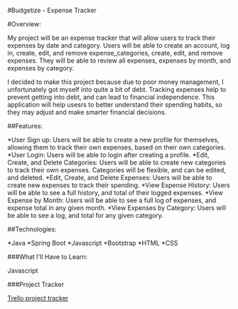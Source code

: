 #Budgetize - Expense Tracker

#Overview:

My project will be an expense tracker that will allow users to track their expenses by date and category. Users will be able to create an account, log in, create, edit, and remove expense_categories, create, edit, and remove expenses. They will be able to review all expenses, expenses by month, and expenses by category.

I decided to make this project because due to poor money management, I unfortunately got myself into quite a bit of debt. Tracking expenses help to prevent getting into debt, and can lead to financial independence. This application will help usesrs to better understand their spending habits, so they may adjust and make smarter financial decisions.


##Features:

*User Sign up: Users will be able to create a new profile for themselves, allowing them to track their own expenses, based on their own categories.
*User Login: Users will be able to login after creating a profile. 
*Edit, Create, and Delete Categories: Users will be able to create new categories to track their own expenses. Categories will be flexible, and can be edited, and deleted.
*Edit, Create, and Delete Expenses: Users will be able to create new expenses to track their spending. 
*View Expense History: Users will be able to see a full history, and total of their logged expenses.
*View Expense by Month: Users will be able to see a full log of expenses, and expense total in any given month.
*View Expenses by Category: Users will be able to see a log, and total for any given category.



##Technologies:

*Java
*Spring Boot
*Javascript
*Bootstrap
*HTML
*CSS


###What I'll Have to Learn:

Javascript

###Project Tracker

[Trello project tracker](https://trello.com/b/0oxuqyd8/budgetize)
